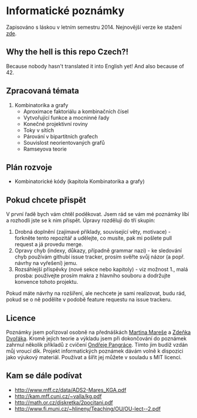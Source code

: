 Informatické poznámky
=====================

Zapisováno s láskou v letním semestru 2014. Nejnovější verze ke stažení [zde](./poznamky.pdf).

## Why the hell is this repo Czech?!
Because nobody hasn't translated it into English yet! And also because of 42.

## Zpracovaná témata
1. Kombinatorika a grafy
   - Aproximace faktoriálu a kombinačních čísel
   - Vytvořující funkce a mocninné řady
   - Konečné projektivní roviny
   - Toky v sítích
   - Párování v bipartitních grafech
   - Souvislost neorientovaných grafů
   - Ramseyova teorie

## Plán rozvoje
- Kombinatorické kódy (kapitola Kombinatorika a grafy)

## Pokud chcete přispět
V první řadě bych vám chtěl poděkovat. Jsem rád se vám mé poznámky líbí a rozhodli jste se k nim přispět. Úpravy rozděluji do tří skupin:

1. Drobná doplnění (zajímavé příklady, související věty, motivace) - forkněte tento repozitář a udělejte, co musíte, pak mi pošlete pull request a já provedu merge.
2. Opravy chyb (indexy, důkazy, případně grammar nazi) - ke sledování chyb používám githubí issue tracker, prosím svěřte svůj názor (a popř. návrhy na vyřešení) jemu.
3. Rozsáhlejší příspěvky (nové sekce nebo kapitoly) - viz možnost 1., malá prosba: používejte prosím makra z hlavního souboru a dodržujte konvence tohoto projektu.

Pokud máte návrhy na rozšíření, ale nechcete je sami realizovat, budu rád, pokud se o ně podělíte v podobě feature requestu na issue trackeru.  

## Licence
Poznámky jsem pořizoval osobně na přednáškách [Martina Mareše](http://mj.ucw.cz/vyuka/1314/kg1/) a [Zdeňka Dvořáka](http://atrey.karlin.mff.cuni.cz/~rakdver/tea_kgi_l14.html). Kromě jejich teorie a výkladu jsem při dokončování do poznámek zahrnul několik příkladů z cvičení [Ondřeje Pangráce](http://iuuk.mff.cuni.cz/~pangrac/vyuka/kg14.html). Tímto jim budiž vzdán můj vroucí dík. Projekt informatických poznámek dávám volně k dispozici jako výukový materiál. Používat a šířit jej můžete v souladu s MIT licencí.

## Kam se dále podívat
 - http://www.mff.cz/data/ADS2-Mares_KGA.pdf
 - http://kam.mff.cuni.cz/~valla/kg.pdf
 - http://math.or.cz/diskretka/2pocitani.pdf
 - http://www.fi.muni.cz/~hlineny/Teaching/OU/OU-lect--2.pdf
